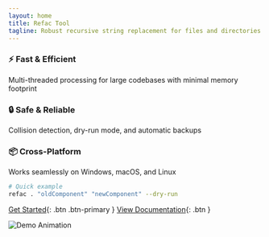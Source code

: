 ```yaml
---
layout: home
title: Refac Tool
tagline: Robust recursive string replacement for files and directories
---
```


<div class="features">
    <div class="feature">
        <h3>⚡️ Fast & Efficient</h3>
        <p>Multi-threaded processing for large codebases with minimal memory footprint</p>
    </div>
    <div class="feature">
        <h3>🔒 Safe & Reliable</h3>
        <p>Collision detection, dry-run mode, and automatic backups</p>
    </div>
    <div class="feature">
        <h3>📦 Cross-Platform</h3>
        <p>Works seamlessly on Windows, macOS, and Linux</p>
    </div>
</div>

```bash
# Quick example
refac . "oldComponent" "newComponent" --dry-run
```

[Get Started](/installation){: .btn .btn-primary }
[View Documentation](/documentation){: .btn }

![Demo Animation](/images/refac-demo.gif)
